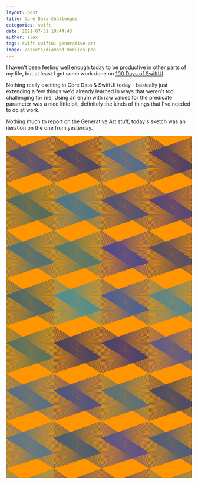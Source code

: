 ```yaml
---
layout: post
title: Core Data Challenges
categories: swift
date: 2021-07-31 19:44:43
author: alex
tags: swift swiftui generative-art
image: /assets/diamond_modules.png
---
```


I haven't been feeling well enough today to be productive in other parts of my life, but at least I got some work done on [100 Days of SwiftUI](https://www.hackingwithswift.com/100/swiftui).

Nothing really exciting in Core Data & SwiftUI today - basically just extending a few things we'd already learned in ways that weren't too challenging for me. Using an enum with raw values for the predicate parameter was a nice little bit, definitely the kinds of things that I've needed to do at work.

Nothing much to report on the Generative Art stuff, today's sketch was an iteration on the one from yesterday.

![Diamond modules](/assets/diamond_modules.png)
